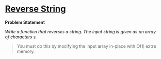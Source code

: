 # [Reverse String](https://leetcode.com/problems/reverse-string/description/)

**Problem Statement**

_Write a function that reverses a string. The input string is given as an array of characters s._

> You must do this by modifying the input array in-place with O(1) extra memory.
